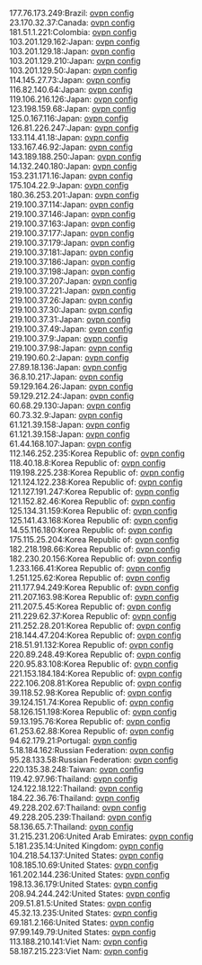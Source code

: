 177.76.173.249:Brazil: [ovpn config](vpn/177_76_173_249.ovpn)  
23.170.32.37:Canada: [ovpn config](vpn/23_170_32_37.ovpn)  
181.51.1.221:Colombia: [ovpn config](vpn/181_51_1_221.ovpn)  
103.201.129.162:Japan: [ovpn config](vpn/103_201_129_162.ovpn)  
103.201.129.18:Japan: [ovpn config](vpn/103_201_129_18.ovpn)  
103.201.129.210:Japan: [ovpn config](vpn/103_201_129_210.ovpn)  
103.201.129.50:Japan: [ovpn config](vpn/103_201_129_50.ovpn)  
114.145.27.73:Japan: [ovpn config](vpn/114_145_27_73.ovpn)  
116.82.140.64:Japan: [ovpn config](vpn/116_82_140_64.ovpn)  
119.106.216.126:Japan: [ovpn config](vpn/119_106_216_126.ovpn)  
123.198.159.68:Japan: [ovpn config](vpn/123_198_159_68.ovpn)  
125.0.167.116:Japan: [ovpn config](vpn/125_0_167_116.ovpn)  
126.81.226.247:Japan: [ovpn config](vpn/126_81_226_247.ovpn)  
133.114.41.18:Japan: [ovpn config](vpn/133_114_41_18.ovpn)  
133.167.46.92:Japan: [ovpn config](vpn/133_167_46_92.ovpn)  
143.189.188.250:Japan: [ovpn config](vpn/143_189_188_250.ovpn)  
14.132.240.180:Japan: [ovpn config](vpn/14_132_240_180.ovpn)  
153.231.171.16:Japan: [ovpn config](vpn/153_231_171_16.ovpn)  
175.104.22.9:Japan: [ovpn config](vpn/175_104_22_9.ovpn)  
180.36.253.201:Japan: [ovpn config](vpn/180_36_253_201.ovpn)  
219.100.37.114:Japan: [ovpn config](vpn/219_100_37_114.ovpn)  
219.100.37.146:Japan: [ovpn config](vpn/219_100_37_146.ovpn)  
219.100.37.163:Japan: [ovpn config](vpn/219_100_37_163.ovpn)  
219.100.37.177:Japan: [ovpn config](vpn/219_100_37_177.ovpn)  
219.100.37.179:Japan: [ovpn config](vpn/219_100_37_179.ovpn)  
219.100.37.181:Japan: [ovpn config](vpn/219_100_37_181.ovpn)  
219.100.37.186:Japan: [ovpn config](vpn/219_100_37_186.ovpn)  
219.100.37.198:Japan: [ovpn config](vpn/219_100_37_198.ovpn)  
219.100.37.207:Japan: [ovpn config](vpn/219_100_37_207.ovpn)  
219.100.37.221:Japan: [ovpn config](vpn/219_100_37_221.ovpn)  
219.100.37.26:Japan: [ovpn config](vpn/219_100_37_26.ovpn)  
219.100.37.30:Japan: [ovpn config](vpn/219_100_37_30.ovpn)  
219.100.37.31:Japan: [ovpn config](vpn/219_100_37_31.ovpn)  
219.100.37.49:Japan: [ovpn config](vpn/219_100_37_49.ovpn)  
219.100.37.9:Japan: [ovpn config](vpn/219_100_37_9.ovpn)  
219.100.37.98:Japan: [ovpn config](vpn/219_100_37_98.ovpn)  
219.190.60.2:Japan: [ovpn config](vpn/219_190_60_2.ovpn)  
27.89.18.136:Japan: [ovpn config](vpn/27_89_18_136.ovpn)  
36.8.10.217:Japan: [ovpn config](vpn/36_8_10_217.ovpn)  
59.129.164.26:Japan: [ovpn config](vpn/59_129_164_26.ovpn)  
59.129.212.24:Japan: [ovpn config](vpn/59_129_212_24.ovpn)  
60.68.29.130:Japan: [ovpn config](vpn/60_68_29_130.ovpn)  
60.73.32.9:Japan: [ovpn config](vpn/60_73_32_9.ovpn)  
61.121.39.158:Japan: [ovpn config](vpn/61_121_39_158.ovpn)  
61.121.39.158:Japan: [ovpn config](vpn/61_121_39_158.ovpn)  
61.44.168.107:Japan: [ovpn config](vpn/61_44_168_107.ovpn)  
112.146.252.235:Korea Republic of: [ovpn config](vpn/112_146_252_235.ovpn)  
118.40.18.8:Korea Republic of: [ovpn config](vpn/118_40_18_8.ovpn)  
119.198.225.238:Korea Republic of: [ovpn config](vpn/119_198_225_238.ovpn)  
121.124.122.238:Korea Republic of: [ovpn config](vpn/121_124_122_238.ovpn)  
121.127.191.247:Korea Republic of: [ovpn config](vpn/121_127_191_247.ovpn)  
121.152.82.46:Korea Republic of: [ovpn config](vpn/121_152_82_46.ovpn)  
125.134.31.159:Korea Republic of: [ovpn config](vpn/125_134_31_159.ovpn)  
125.141.43.168:Korea Republic of: [ovpn config](vpn/125_141_43_168.ovpn)  
14.55.116.180:Korea Republic of: [ovpn config](vpn/14_55_116_180.ovpn)  
175.115.25.204:Korea Republic of: [ovpn config](vpn/175_115_25_204.ovpn)  
182.218.198.66:Korea Republic of: [ovpn config](vpn/182_218_198_66.ovpn)  
182.230.20.156:Korea Republic of: [ovpn config](vpn/182_230_20_156.ovpn)  
1.233.166.41:Korea Republic of: [ovpn config](vpn/1_233_166_41.ovpn)  
1.251.125.62:Korea Republic of: [ovpn config](vpn/1_251_125_62.ovpn)  
211.177.94.249:Korea Republic of: [ovpn config](vpn/211_177_94_249.ovpn)  
211.207.163.98:Korea Republic of: [ovpn config](vpn/211_207_163_98.ovpn)  
211.207.5.45:Korea Republic of: [ovpn config](vpn/211_207_5_45.ovpn)  
211.229.62.37:Korea Republic of: [ovpn config](vpn/211_229_62_37.ovpn)  
211.252.28.201:Korea Republic of: [ovpn config](vpn/211_252_28_201.ovpn)  
218.144.47.204:Korea Republic of: [ovpn config](vpn/218_144_47_204.ovpn)  
218.51.91.132:Korea Republic of: [ovpn config](vpn/218_51_91_132.ovpn)  
220.89.248.49:Korea Republic of: [ovpn config](vpn/220_89_248_49.ovpn)  
220.95.83.108:Korea Republic of: [ovpn config](vpn/220_95_83_108.ovpn)  
221.153.184.184:Korea Republic of: [ovpn config](vpn/221_153_184_184.ovpn)  
222.106.208.81:Korea Republic of: [ovpn config](vpn/222_106_208_81.ovpn)  
39.118.52.98:Korea Republic of: [ovpn config](vpn/39_118_52_98.ovpn)  
39.124.151.74:Korea Republic of: [ovpn config](vpn/39_124_151_74.ovpn)  
58.126.151.198:Korea Republic of: [ovpn config](vpn/58_126_151_198.ovpn)  
59.13.195.76:Korea Republic of: [ovpn config](vpn/59_13_195_76.ovpn)  
61.253.62.88:Korea Republic of: [ovpn config](vpn/61_253_62_88.ovpn)  
94.62.179.21:Portugal: [ovpn config](vpn/94_62_179_21.ovpn)  
5.18.184.162:Russian Federation: [ovpn config](vpn/5_18_184_162.ovpn)  
95.28.133.58:Russian Federation: [ovpn config](vpn/95_28_133_58.ovpn)  
220.135.38.248:Taiwan: [ovpn config](vpn/220_135_38_248.ovpn)  
119.42.97.96:Thailand: [ovpn config](vpn/119_42_97_96.ovpn)  
124.122.18.122:Thailand: [ovpn config](vpn/124_122_18_122.ovpn)  
184.22.36.76:Thailand: [ovpn config](vpn/184_22_36_76.ovpn)  
49.228.202.67:Thailand: [ovpn config](vpn/49_228_202_67.ovpn)  
49.228.205.239:Thailand: [ovpn config](vpn/49_228_205_239.ovpn)  
58.136.65.7:Thailand: [ovpn config](vpn/58_136_65_7.ovpn)  
31.215.231.206:United Arab Emirates: [ovpn config](vpn/31_215_231_206.ovpn)  
5.181.235.14:United Kingdom: [ovpn config](vpn/5_181_235_14.ovpn)  
104.218.54.137:United States: [ovpn config](vpn/104_218_54_137.ovpn)  
108.185.10.69:United States: [ovpn config](vpn/108_185_10_69.ovpn)  
161.202.144.236:United States: [ovpn config](vpn/161_202_144_236.ovpn)  
198.13.36.179:United States: [ovpn config](vpn/198_13_36_179.ovpn)  
208.94.244.242:United States: [ovpn config](vpn/208_94_244_242.ovpn)  
209.51.81.5:United States: [ovpn config](vpn/209_51_81_5.ovpn)  
45.32.13.235:United States: [ovpn config](vpn/45_32_13_235.ovpn)  
69.181.2.166:United States: [ovpn config](vpn/69_181_2_166.ovpn)  
97.99.149.79:United States: [ovpn config](vpn/97_99_149_79.ovpn)  
113.188.210.141:Viet Nam: [ovpn config](vpn/113_188_210_141.ovpn)  
58.187.215.223:Viet Nam: [ovpn config](vpn/58_187_215_223.ovpn)  
